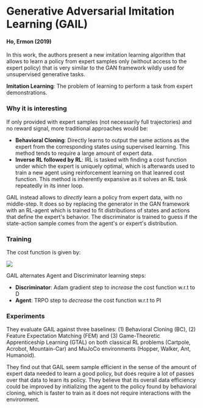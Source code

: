 # Generative Adversarial Imitation Learning (GAIL)
#### Ho, Ermon (2019)

In this work, the authors present a new imitation learning algorithm that allows to learn a policy from expert samples only (without access to the expert policy) that is very similar to the GAN framework wildly used for unsupervised generative tasks.

**Imitation Learning**: The problem of learning to perform a task from expert demonstrations.

### Why it is interesting

If only provided with expert samples (not necessarily full trajectories) and no reward signal, more traditional approaches would be:

* **Behavioral Cloning**: Directly learns to output the same actions as the expert from the corresponding states using supervised learning. This method tends to require a large amount of expert data.
* **Inverse RL followed by RL**: IRL is tasked with finding a cost function under which the expert is uniquely optimal, which is afterwards used to train a new agent using reinforcement learning on that leanred cost function. This method is inherently expansive as it solves an RL task repeatedly in its inner loop. 

GAIL instead allows to *directly* learn a policy from expert data, with no middle-step. It does so by replacing the generator in the GAN framework with an RL-agent which is trained to fit distributions of states and actions that define the expert's behavior. The discriminator is trained to guess if the state-action sample comes from the agent's or expert's distribution.

### Training

The cost function is given by:

![](gail_objective.png)

GAIL alternates Agent and Discriminator learning steps:
* **Discriminator**: Adam gradient step to *increase* the cost function w.r.t to D 
* **Agent**: TRPO step to *decrease* the cost function w.r.t to PI

### Experiments

They evaluate GAIL against three baselines: (1) Behavioral Cloning (BC), (2) Feature Expectation Matching (FEM) and (3) Game-Theoretic Apprenticeship Learning (GTAL) on both classical RL problems (Cartpole, Acrobot, Mountain-Car) and MuJoCo environments (Hopper, Walker, Ant, Humanoid).

They find out that GAIL seem sample efficient in the sense of the amount of expert data needed to learn a good policy, but does require a lot of passes over that data to learn its policy. They believe that its overall data efficiency could be improved by initializing the agent to the policy found by behavioral cloning, which is faster to train as it does not require interactions with the environment.

